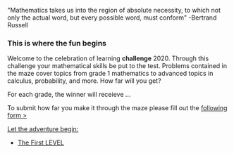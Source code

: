 "Mathematics takes us into the region of absolute necessity, to which not only the actual word, but every possible word, must conform" -Bertrand Russell 

### This is where the fun begins 
Welcome to the celebration of learning **challenge** 2020. Through this challenge your mathematical skills be put to the test. Problems contained in the maze cover topics from grade 1 mathematics to advanced topics in calculus, probability, and more. How far will you get? 

For each grade, the winner will receieve ... 

To submit how far you make it through the maze please fill out the <a href="https://docs.google.com/forms/d/e/1FAIpQLSfr7_Zks0eltUpaLApShAEcs0hdnXYcVIaiObEUil3DBaoYQg/viewform?usp=sf_link"> following form >


Let the adventure begin: 
* [The First LEVEL](DTFE0Q9.md)
 



